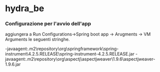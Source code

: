 # hydra_be

<h3>Configurazione per l'avvio dell'app</h3>

<p>aggiungera a Run Configurations->Spring boot app -> Arugments -> VM Arguments le seguenti stringhe.</p>
<p>-javaagent:.m2\repository\org\springframework\spring-instrument\4.2.5.RELEASE\spring-instrument-4.2.5.RELEASE.jar
-javaagent:.m2\repository\org\aspectj\aspectjweaver\1.9.6\aspectjweaver-1.9.6.jar</p>

